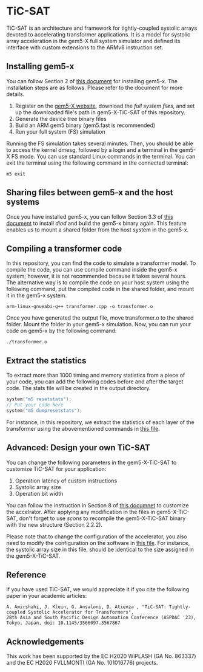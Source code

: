 # TiC-SAT

TiC-SAT is an architecture and framework for tightly-coupled systolic arrays devoted to accelerating transformer applications. 
It is a  model for systolic array acceleration in the gem5-X full system simulator and defined its interface with custom extensions to the ARMv8 instruction set. 

## Installing gem5-x
You can follow Section 2 of [this document](gem5_X_TechnicalManual_TiCSAT.pdf) for installing gem5-x. The installation steps are as follows. Please refer to the document for more details.
1. Register on the [gem5-X website](http://esl.epfl.ch/gem5-x), download the *full system files*, and set up the downloaded file's path in gem5-X-TiC-SAT of this repository.
2. Generate the device tree binary files
3. Build an ARM gem5 binary (gem5.fast is recommended)
4. Run your full system (FS) simulation

Running the FS simulation takes several minutes. Then, you should be able to access the kernel dmesg, followed by a login and a terminal in the gem5-X FS mode. You can use standard Linux commands in the terminal. You can exit the terminal using the following command in the connected terminal:
``` script
m5 exit
```

## Sharing files between gem5-x and the host systems
Once you have installed gem5-x, you can follow Section 3.3 of [this document](gem5_X_TechnicalManual_TiCSAT.pdf) to install *diod* and build the gem5-x binary again. This feature enables us to mount a shared folder from the host system in the gem5-x.

## Compiling a transformer code
In this repository, you can find the code to simulate a transformer model. To compile the code, you can use compile command inside the gem5-x system; however, it is not recommended because it takes several hours. The alternative way is to compile the code on your host system using the following command, put the compiled code in the shared folder, and mount it in the gem5-x system.
``` script
arm-linux-gnueabi-g++ transformer.cpp -o transformer.o
```
Once you have generated the output file, move transformer.o to the shared folder. Mount the folder in your gem5-x simulation.
Now, you can run your code on gem5-x by the following command:
``` script
./transformer.o
```

## Extract the statistics
To extract more than 1000 timing and memory statistics from a piece of your code, you can add the following codes before and after the target code. The stats file will be created in the output directory.
``` C++
system("m5 resetstats");
// Put your code here
system("m5 dumpresetstats");
```
For instance, in this repository, we extract the statistics of each layer of the transformer using the abovementioned commands in [this file](transformer_layers/transformerBlock.cc).

## Advanced: Design your own TiC-SAT
You can change the following parameters in the gem5-X-TiC-SAT to customize TiC-SAT for your application:
1. Operation latency of custom instructions
2. Systolic array size
3. Operation bit width

You can follow the instruction in Section 8 of [this documnet](gem5_X_TechnicalManual_TiCSAT.pdf) to customize the accelrator. After applying any modification in the files in gem5-X-TiC-SAT, don't forget to use *scons* to recompile the gem5-X-TiC-SAT binary with the new structure (Section 2.2.2).

Please note that to change the configuration of the accelerator, you also need to modify the configuration on the software in [this file](accelerator/smm_gem.cpp). For instance, the systolic array size in this file, should be identical to the size assigned in the gem5-X-TiC-SAT.

## Reference
If you have used TiC-SAT, we would appreciate it if you cite the following paper in your academic articles:

```
A. Amirshahi, J. Klein, G. Ansaloni, D. Atienza , "TiC-SAT: Tightly-coupled Systolic Accelerator for Transformers", 
28th Asia and South Pacific Design Automation Conference (ASPDAC '23), Tokyo, Japan, doi: 10.1145/3566097.3567867
```

## Acknowledgements
This work has been supported by the EC H2020 WiPLASH (GA No. 863337) and the EC H2020 FVLLMONTI (GA No. 101016776) projects.

